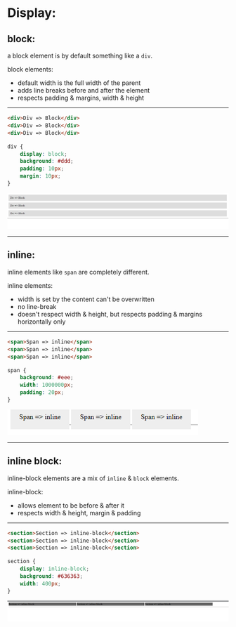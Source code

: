 <!-- @format -->

# Display:


## block:

a block element is by default something like a `div`.

block elements:

- default width is the full width of the parent
- adds line breaks before and after the element
- respects padding & margins, width & height

---

```html
<div>Div => Block</div>
<div>Div => Block</div>
<div>Div => Block</div>
```

```css
div {
	display: block;
	background: #ddd;
	padding: 10px;
	margin: 10px;
}
```

![Display block](Images/DisplayBlock.png)

---

## inline:

inline elements like `span` are completely different.

inline elements:

- width is set by the content can't be overwritten
- no line-break
- doesn't respect width & height, but respects padding & margins horizontally only

---

```html
<span>Span => inline</span>
<span>Span => inline</span>
<span>Span => inline</span>
```

```css
span {
	background: #eee;
	width: 1000000px;
	padding: 20px;
}
```

![Display inline](Images/Display%20Inline.png)

---

## inline block:

inline-block elements are a mix of `inline` & `block` elements.

inline-block:

- allows element to be before & after it
- respects width & height, margin & padding

---

```html
<section>Section => inline-block</section>
<section>Section => inline-block</section>
<section>Section => inline-block</section>
```

```css
section {
	display: inline-block;
	background: #636363;
	width: 400px;
}
```

![Inline block](Images/Inline%20block.png)
